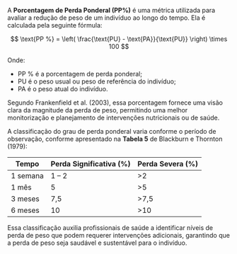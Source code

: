 A **Porcentagem de Perda Ponderal (PP%)** é uma métrica utilizada para avaliar a redução de peso de um indivíduo ao longo do tempo. Ela é calculada pela seguinte fórmula:

$$ \text{PP %} = \left( \frac{\text{PU} - \text{PA}}{\text{PU}} \right) \times 100 $$

Onde: 
- $\text{PP %}$ é a porcentagem de perda ponderal;
- $\text{PU}$ é o peso usual ou peso de referência do indivíduo;
- $\text{PA}$ é o peso atual do indivíduo.

Segundo Frankenfield et al. (2003), essa porcentagem fornece uma visão clara da magnitude da perda de peso, permitindo uma melhor monitorização e planejamento de intervenções nutricionais ou de saúde.

A classificação do grau de perda ponderal varia conforme o período de observação, conforme apresentado na **Tabela 5** de Blackburn e Thornton (1979):

| **Tempo** | **Perda Significativa (%)** | **Perda Severa (%)** |
|-----------|------------------------------|-----------------------|
| 1 semana  | 1 – 2                        | >2                    |
| 1 mês     | 5                            | >5                    |
| 3 meses   | 7,5                          | >7,5                  |
| 6 meses   | 10                           | >10                   |

Essa classificação auxilia profissionais de saúde a identificar níveis de perda de peso que podem requerer intervenções adicionais, garantindo que a perda de peso seja saudável e sustentável para o indivíduo.